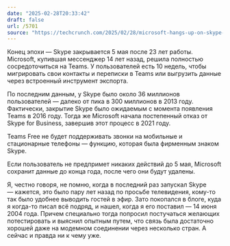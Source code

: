 ```yaml
---
date: "2025-02-28T20:33:42"
draft: false
url: /5701
source: "https://techcrunch.com/2025/02/28/microsoft-hangs-up-on-skype-service-to-shut-down-may-5-2025/"
---
```


Конец эпохи — Skype закрывается 5 мая после 23 лет работы. Microsoft, купившая мессенджер 14 лет назад, решила полностью сосредоточиться на Teams. У пользователей есть 10 недель, чтобы мигрировать свои контакты и переписки в Teams или выгрузить данные через встроенный инструмент экспорта.

По последним данным, у Skype было около 36 миллионов пользователей — далеко от пика в 300 миллионов в 2013 году. Фактически, закрытие Skype было ожидаемым с момента появления Teams в 2016 году. Тогда же Microsoft начала постепенный отказ от Skype for Business, завершив этот процесс в 2021 году.

Teams Free не будет поддерживать звонки на мобильные и стационарные телефоны — функцию, которая была фирменным знаком Skype. 

Если пользователь не предпримет никаких действий до 5 мая, Microsoft сохранит данные до конца года, после чего они будут удалены.

Я, честно говоря, не помню, когда в последний раз запускал Skype — кажется, это было пару лет назад по просьбе телевидения, кому-то так было удобнее выводить гостей в эфир. Зато покопался в блоге, куда я когда-то писал всё подряд, и нашел, когда я его поставил — 14 июня 2004 года. Причем специально тогда попросил постучаться желающих потестировать и выяснил опытным путем, что связь была достаточно хорошей даже на модемном соединении через несколько стран. А сейчас и правда ни к чему уже.
